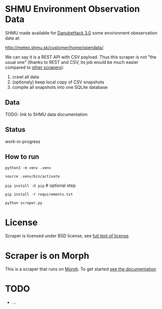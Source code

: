 # SHMU Environment Observation Data

SHMU made available for [DanubeHack 3.0](http://danubehack.eu/) some
environment obeservation data at:

http://meteo.shmu.sk/customer/home/opendata/

We can say it is a REST API with CSV payload. Thus this scraper is not "the
usual one" (thanks to REST and CSV, its job would be much easier compared to
[other scrapers](https://morph.io/soit-sk/)):

1. crawl all data
2. (optionaly) keep local copy of CSV snapshots
3. compile all snapshots into one SQLite database

## Data

TODO: link to SHMU data documentation

## Status

work-in-progress

## How to run

`python3 -m venv .venv`

`source .venv/bin/activate`

`pip install -U pip` # optional step

`pip install -r requirements.txt`

`python scraper.py`

# License

Scraper is licensed under BSD license, see [full text of license](LICENSE).

# Scraper is on Morph

This is a scraper that runs on [Morph](https://morph.io).  To get started
[see the documentation](https://morph.io/documentation)

# TODO

* ...
